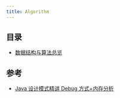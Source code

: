 ```yaml
---
title: Algorithm
---
```


## 目录

- [数据结构与算法总览](./00.数据结构与算法总览.md)

## 参考

- [Java 设计模式精讲 Debug 方式+内存分析](https://coding.imooc.com/class/270.html#Anchor)

